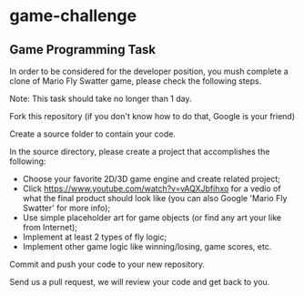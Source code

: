# game-challenge

## Game Programming Task

In order to be considered for the developer position, you mush complete a clone of Mario Fly Swatter game, please check the following steps.

Note: This task should take no longer than 1 day.

Fork this repository (if you don't know how to do that, Google is your friend)

Create a source folder to contain your code.

In the source directory, please create a project that accomplishes the following:

- Choose your favorite 2D/3D game engine and create related project;
- Click https://www.youtube.com/watch?v=vAQXJbfihxo for a vedio of what the final product should look like (you can also Google 'Mario Fly Swatter' for more info);
- Use simple placeholder art for game objects (or find any art your like from Internet);
- Implement at least 2 types of fly logic;
- Implement other game logic like winning/losing, game scores, etc.

Commit and push your code to your new repository.

Send us a pull request, we will review your code and get back to you.
